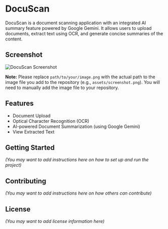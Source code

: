# DocuScan

DocuScan is a document scanning application with an integrated AI summary feature powered by Google Gemini. It allows users to upload documents, extract text using OCR, and generate concise summaries of the content.

## Screenshot

![DocuScan Screenshot](path/to/your/image.png)

**Note:** Please replace `path/to/your/image.png` with the actual path to the image file you add to the repository (e.g., `assets/screenshot.png`). You will need to manually add the image file to your repository.

## Features

- Document Upload
- Optical Character Recognition (OCR)
- AI-powered Document Summarization (using Google Gemini)
- View Extracted Text

## Getting Started

_(You may want to add instructions here on how to set up and run the project)_

## Contributing

_(You may want to add instructions here on how others can contribute)_

## License

_(You may want to add license information here)_
